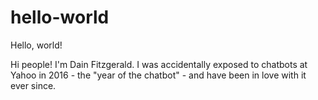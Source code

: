# hello-world
Hello, world!

Hi people! I'm Dain Fitzgerald. I was accidentally exposed to chatbots at Yahoo in 2016 - the "year of the chatbot" - and have been in love with it ever since.
